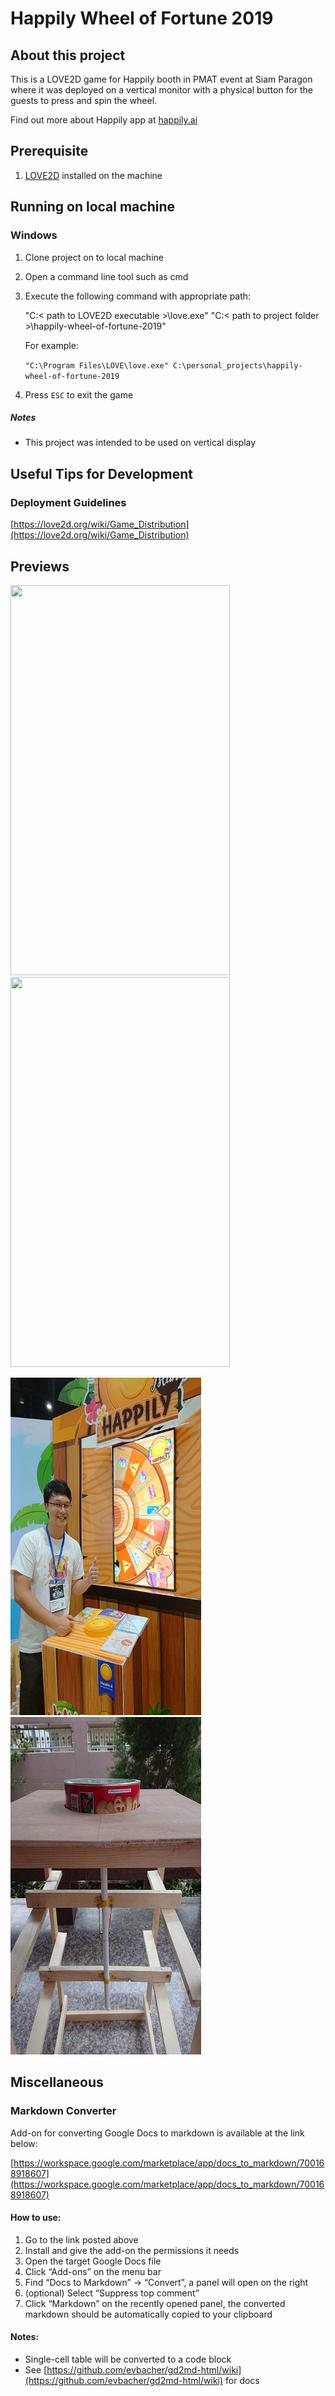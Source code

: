 <!-----
NEW: Check the "Suppress top comment" option to remove this info from the output.

Conversion time: 0.551 seconds.


Using this Markdown file:

1. Paste this output into your source file.
2. See the notes and action items below regarding this conversion run.
3. Check the rendered output (headings, lists, code blocks, tables) for proper
   formatting and use a linkchecker before you publish this page.

Conversion notes:

* Docs to Markdown version 1.0β31
* Mon Sep 27 2021 22:57:35 GMT-0700 (PDT)
* Source doc: Happily Wheel of Fortune 2019 README
----->



# Happily Wheel of Fortune 2019


## About this project

This is a LOVE2D game for Happily booth in PMAT event at Siam Paragon where it was deployed on a vertical monitor with a physical button for the guests to press and spin the wheel.

Find out more about Happily app at [happily.ai](https://www.happily.ai/)


## Prerequisite



1. [LOVE2D](https://love2d.org/) installed on the machine


## Running on local machine


### Windows



1. Clone project on to local machine
2. Open a command line tool such as cmd
3. Execute the following command with appropriate path:

    "C:< path to LOVE2D executable >\love.exe" "C:< path to project folder >\happily-wheel-of-fortune-2019"


    For example:


    `"C:\Program Files\LOVE\love.exe" C:\personal_projects\happily-wheel-of-fortune-2019`

4. Press `ESC` to exit the game


##### Notes



* This project was intended to be used on vertical display


## Useful Tips for Development


### Deployment Guidelines

[https://love2d.org/wiki/Game_Distribution](https://love2d.org/wiki/Game_Distribution)


## Previews

<p>

<img src="https://github.com/ittigorn-tra/happily-wheel-of-fortune-2019/blob/master/resources/preview_images/preview1.jpg" width="351px" height="624px">

<img src="https://github.com/ittigorn-tra/happily-wheel-of-fortune-2019/blob/master/resources/preview_images/preview2.jpg" width="351px" height="624px">

</p>

<p>

<img src="https://github.com/ittigorn-tra/happily-wheel-of-fortune-2019/blob/master/resources/PMAT2019-1.jpg" width="305px" height="540px">

<img src="https://github.com/ittigorn-tra/happily-wheel-of-fortune-2019/blob/master/resources/PMAT2019-2.jpg" width="305px" height="540px">

</p>


## Miscellaneous


### Markdown Converter

Add-on for converting Google Docs to markdown is available at the link below:

[https://workspace.google.com/marketplace/app/docs_to_markdown/700168918607](https://workspace.google.com/marketplace/app/docs_to_markdown/700168918607)


#### How to use:



1. Go to the link posted above
2. Install and give the add-on the permissions it needs
3. Open the target Google Docs file
4. Click “Add-ons” on the menu bar
5. Find “Docs to Markdown” -> “Convert”, a panel will open on the right
6. (optional) Select “Suppress top comment”
7. Click “Markdown” on the recently opened panel, the converted markdown should be automatically copied to your clipboard


#### Notes:



* Single-cell table will be converted to a code block
* See [https://github.com/evbacher/gd2md-html/wiki](https://github.com/evbacher/gd2md-html/wiki) for docs